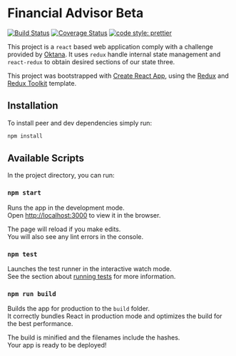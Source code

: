 # Financial Advisor Beta
[![Build Status](https://travis-ci.com/challme28/financial-advisor-challenge.svg?branch=master)](https://travis-ci.com/challme28/financial-advisor-challenge)
[![Coverage Status](https://coveralls.io/repos/github/challme28/financial-advisor-challenge/badge.svg?branch=master)](https://coveralls.io/github/challme28/financial-advisor-challenge?branch=master)
[![code style: prettier](https://img.shields.io/badge/code_style-prettier-ff69b4.svg?style=flat-square)](https://github.com/prettier/prettier)


This project is a `react` based web application comply with a challenge provided by [Oktana](https://www.oktana.com/). It uses `redux` handle internal state management and `react-redux` to obtain desired sections of our state three.

This project was bootstrapped with [Create React App](https://github.com/facebook/create-react-app), using the [Redux](https://redux.js.org/) and [Redux Toolkit](https://redux-toolkit.js.org/) template.

## Installation
To install peer and dev dependencies simply run:

```bash
npm install
```

## Available Scripts

In the project directory, you can run:

### `npm start`

Runs the app in the development mode.<br />
Open [http://localhost:3000](http://localhost:3000) to view it in the browser.

The page will reload if you make edits.<br />
You will also see any lint errors in the console.

### `npm test`

Launches the test runner in the interactive watch mode.<br />
See the section about [running tests](https://facebook.github.io/create-react-app/docs/running-tests) for more information.

### `npm run build`

Builds the app for production to the `build` folder.<br />
It correctly bundles React in production mode and optimizes the build for the best performance.

The build is minified and the filenames include the hashes.<br />
Your app is ready to be deployed!
